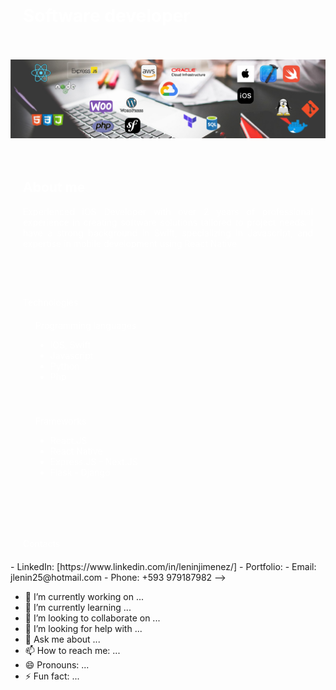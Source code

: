 <div align="center" style="background-color: #00000; color:#ffffff; padding: 20px;">
    <h1 align="left" style="color:#ffffff">Software developer</h1>
</div>

![](Galery/portada2_1.png)

<div align="center" style="background-color: #00000; color:#ffffff; padding: 20px;">
    <h2 align="justify" style="color:#ffffff">About me</h2>
    <p align="justify" style="color:#ffffff">Experienced iOS Developer with over 2 years of professional experience in creating software solutions tailored to
project needs. I have a strong background in Swift, specializing in Javascript, and expertise in mobile development
using React Native</p>
</div>

### 

<div align="justify" style="background-color: #00000; color:#ffffff; padding: 20px;>
    <h2 align="left" style="color:#ffffff">Technologies</h2>
    <div align="justify" style="background-color: #00000; color:#ffffff; padding: 20px;>
        <h3 align="justify" style="color:#ffffff">Programming languages</h3>
        <div>
            <ul>
                <li>iOS, Swift</li>
                <li>Javascript</li>
                <li>Python</li>
                <li>Php</li>
            </ul>
        </div>
    </div>
    <div align="justify" style="background-color: #00000; color:#ffffff; padding: 20px;>
        <h3 align="justify" style="color:#ffffff">Frameworks</h3>
        <div>
            <ul>
                <li>React.JS</li>
                <li>React Native</li>
                <li>Express.JS - Next.JS</li>
                <li>Flask - Django</li>
            </ul>
        </div>
    </div>
</div>

### 

<div align="justify" style="background-color: #00000; color:#ffffff; padding: 20px;>
    <h2 align="left" style="color:#ffffff">Contacts</h2>
</div>
- LinkedIn: [https://www.linkedin.com/in/leninjimenez/]
- Portfolio: 
- Email: jlenin25@hotmail.com
- Phone: +593 979187982
-->

<!--
<div align="justify" style="background-color: #00000; color:#ffffff; padding: 20px;>
    <h2 align="left" style="color:#ffffff">Tools</h2>
</div>
<!--
- Git, 
- Webpack, 
- Babel, 
- Postman, 
- Figma, 
- Axio, 
- Bootstra
-->






- 🔭 I’m currently working on ...
- 🌱 I’m currently learning ...
- 👯 I’m looking to collaborate on ...
- 🤔 I’m looking for help with ...
- 💬 Ask me about ...
- 📫 How to reach me: ...
- 😄 Pronouns: ...
- ⚡ Fun fact: ...

<!--
**LeninJimenezTorres/LeninJimenezTorres** is a ✨ _special_ ✨ repository because its `README.md` (this file) appears on your GitHub profile.

Here are some ideas to get you started:

- 🔭 I’m currently working on ...
- 🌱 I’m currently learning ...
- 👯 I’m looking to collaborate on ...
- 🤔 I’m looking for help with ...
- 💬 Ask me about ...
- 📫 How to reach me: ...
- 😄 Pronouns: ...
- ⚡ Fun fact: ...
-->
